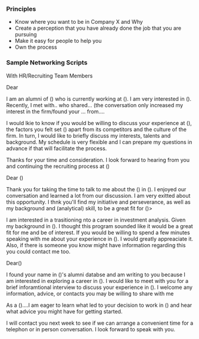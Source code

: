 ### Principles

* Know where you want to be in Company X and Why
* Create a perception that you have already done the job that you are pursuing
* Make it easy for people to help you
* Own the process

### Sample Networking Scripts

With HR/Recruiting Team Members

Dear

I am an alumni of \(\) who is currently working at \(\). I am very interested in \(\). Recently, I met with.. who shared... \(the conversation only increased my interest in the firm/found your ... from....

I would lkie to know if you would be willing to discuss your experience at \(\), the factors you felt set \(\) apart from its competitors and the culture of the firm. In turn, I would like to briefly discuss my interests, talents and background. My schedule is very flexible and I can prepare my questions in advance if that will facilitate the process.

Thanks for your time and consideration. I look forward to hearing from you and continuing the recruiting process at \(\)

Dear \(\)

Thank you for taking the time to talk to me about the \(\) in \(\). I enjoyed our conversation and learned a lot from our discussion. I am very exitted about this opportunity. I thnk you'll find my initiative and perseverance, as well as my background and \(analytical\) skill, to be a great fit for \(\)&gt;

I am interested in a trasitioning nto a career in investment analysis. Given my background in \(\). I thought this program sounded like it would be a great fit for me and be of interest. If you would be willing to spend a few minutes speaking with me about your experience in \(\). I would greatly appreaciate it. Also, if there is someone you know might have information regarding this you could contact me too.

Dear\(\)

I found your name in \(\)'s alumni databse and am writing to you because I am interested in exploring a career in \(\). I would like to meet with you for a brief inforamtional interview to discuss your experience in \(\). I welcome any information, advice, or contacts you may be willing to share with me

As a \(\)....I am eager to learn what led to your decision to work in \(\) and hear what advice you might have for getting started.

I will contact you next week to see if we can arrange a convenient time for a telephon or in person conversation. I look forward to speak with you.

